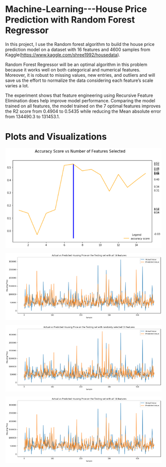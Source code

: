 # Machine-Learning---House Price Prediction with Random Forest Regressor 

In this project, I use the Random forest algorithm to build the house price prediction model on a dataset with 16 features and 4600 samples from Kaggle(https://www.kaggle.com/shree1992/housedata). 

Random Forest Regressor will be an optimal algorithm in this problem because it works well on both categorical and numerical features. Moreover, it is robust to missing values, new entries, and outliers and will save us the effort to normalize the data considering each feature’s scale varies a lot.  

The experiment shows that feature engineering using Recursive Feature Elimination does help improve model performance. Comparing the model trained on all features, the model trained on the 7 optimal features improves the R2 score from 0.4904 to 0.5435 while reducing the Mean absolute error from 134490.3 to 131453.1. 


# Plots and Visualizations

![](https://github.com/JennyYu2017/Feature-Selection-and-Machine-Learning---House-Price-Prediction/blob/master/Plots/Accuracy%20Score%20vs.%20Numbr%20of%20Features%20Selected.png)

![](https://github.com/JennyYu2017/Feature-Selection-and-Machine-Learning---House-Price-Prediction/blob/master/Plots/Actual%20vs%20Predicted%20Housing%20Price%20on%20the%20Testing%20set%20with%20all%2016%20features.png)

![](https://github.com/JennyYu2017/Feature-Selection-and-Machine-Learning---House-Price-Prediction/blob/master/Plots/Actual%20vs%20Predicted%20Housing%20Price%20on%20the%20Testing%20set%20with%20randomly%20selected%2010%20features.png)

![](https://github.com/JennyYu2017/Feature-Selection-and-Machine-Learning---House-Price-Prediction/blob/master/Plots/Actual%20vs%20Predicted%20Housing%20Price%20on%20the%20Testing%20set%20with%20all%2016%20features.png)
